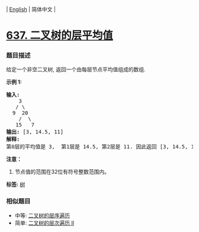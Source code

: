 | [English](README_EN.md) | 简体中文 |

# [637. 二叉树的层平均值](https://leetcode-cn.com/problems/average-of-levels-in-binary-tree)
 ### 题目描述
<p>给定一个非空二叉树, 返回一个由每层节点平均值组成的数组.</p>

<p><strong>示例 1:</strong></p>

<pre><strong>输入:</strong>
    3
   / \
  9  20
    /  \
   15   7
<strong>输出:</strong> [3, 14.5, 11]
<strong>解释:</strong>
第0层的平均值是 3,  第1层是 14.5, 第2层是 11. 因此返回 [3, 14.5, 11].
</pre>

<p><strong>注意：</strong></p>

<ol>
	<li>节点值的范围在32位有符号整数范围内。</li>
</ol>

**标签:**  [树](https://leetcode-cn.com/tag/tree) 
 ### 相似题目
- 中等:	[二叉树的层序遍历](https://leetcode-cn.com/problems/binary-tree-level-order-traversal) 
- 简单:	[二叉树的层次遍历 II](https://leetcode-cn.com/problems/binary-tree-level-order-traversal-ii) 

